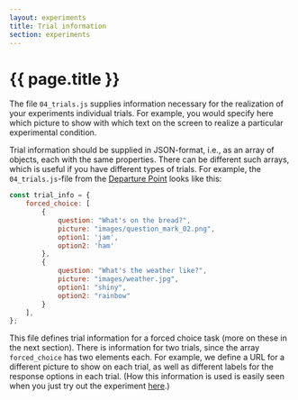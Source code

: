 ```yaml
---
layout: experiments
title: Trial information
section: experiments
---
```


# {{ page.title }}

The file `04_trials.js` supplies information necessary for the realization of your experiments individual trials. For example, you would specify here which picture to show with which text on the screen to realize a particular experimental condition.

Trial information should be supplied in JSON-format, i.e., as an array of objects, each with the same properties. There can be different such arrays, which is useful if you have different types of trials. For example, the `04_trials.js`-file from the [Departure Point](https://github.com/magpie-ea/magpie-departure-point) looks like this:


```javascript
const trial_info = {
    forced_choice: [
        {
            question: "What's on the bread?",
            picture: "images/question_mark_02.png",
            option1: 'jam',
            option2: 'ham'
        },
        {
            question: "What's the weather like?",
            picture: "images/weather.jpg",
            option1: "shiny",
            option2: "rainbow"
        }
    ],
};
```

This file defines trial information for a forced choice task (more on these in the next section). There is information for two trials, since the array `forced_choice` has two elements each. For example, we define a URL for a different picture to show on each trial, as well as different labels for the response options in each trial. (How this information is used is easily seen when you just try out the experiment [here](https://magpie-departure-point.netlify.com).)
